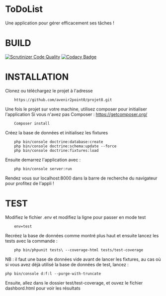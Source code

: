 ToDoList
========

Une application pour gérer efficacement ses tâches !

BUILD
======
[![Scrutinizer Code Quality](https://scrutinizer-ci.com/g/avenir2point0/projet8/badges/quality-score.png?b=master)](https://scrutinizer-ci.com/g/avenir2point0/projet8/?branch=master)
[![Codacy Badge](https://api.codacy.com/project/badge/Grade/e01e951578cf49a2869fc750dd633986)](https://www.codacy.com/app/avenir2point0/projet8?utm_source=github.com&amp;utm_medium=referral&amp;utm_content=avenir2point0/projet8&amp;utm_campaign=Badge_Grade)

INSTALLATION
=====

Clonez ou téléchargez le projet à l'adresse 

        https://github.com/avenir2point0/projet8.git

Une fois le projet sur votre machine, utilisez composer pour initialiser l'application
Si vous n'avez pas Composer : https://getcomposer.org/

        Composer install

Créez la base de données et initialisez les fixtures

        php bin/console doctrine:database:create
        php bin/console doctrine:schema:update --force
        php bin/console doctrine:fixtures:load

Ensuite demarrez l'application avec : 

        php bin/console server:run
        
Rendez vous sur localhost:8000 dans la barre de recherche du navigateur pour profitez de l'appli !


TEST
=======

Modifiez le fichier .env et modifiez la ligne pour passer en mode test

        env=test
        
Recréez la base de données comme montré plus haut et ensuite lancez les tests avec la commande :

        php bin/phpunit tests\ --coverage-html tests/test-coverage
        
NB : il faut une base de données vide avant de lancer les fixtures, au cas où si vous avez déjà utilisé la base de données de test, lancez :

    php bin/console d:f:l --purge-with-truncate
    
Ensuite, allez dans le dossier test/test-coverage, et ouvez le fichier dashbord.html pour voir les résultats
